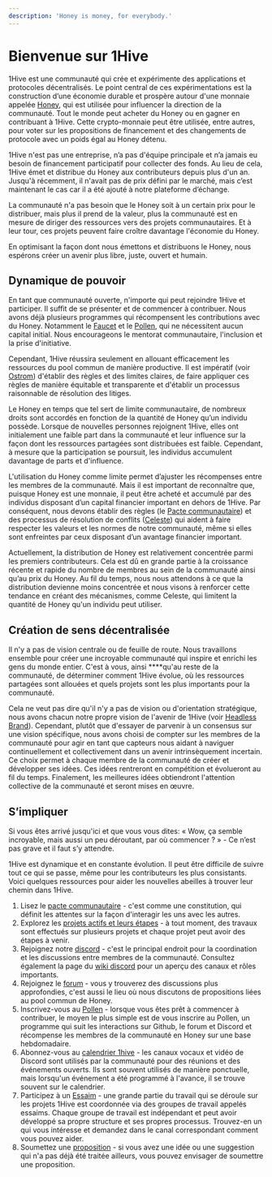 ```yaml
---
description: 'Honey is money, for everybody.'
---
```


# Bienvenue sur 1Hive

1Hive est une communauté qui crée et expérimente des applications et protocoles décentralisés. Le point central de ces expérimentations est la construction d’une économie durable et prospère autour d'une monnaie appelée [Honey](https://1hive.gitbook.io/1hive/projects/honey), qui est utilisée pour influencer la direction de la communauté. Tout le monde peut acheter du Honey ou en gagner en contribuant à 1Hive. Cette crypto-monnaie peut être utilisée, entre autres, pour voter sur les propositions de financement et des changements de protocole avec un poids égal au Honey détenu.

1Hive n'est pas une entreprise, n’a pas d'équipe principale et n’a jamais eu besoin de financement participatif pour collecter des fonds. Au lieu de cela, 1Hive émet et distribue du Honey aux contributeurs depuis plus d'un an. Jusqu'à récemment, il n'avait pas de prix défini par le marché, mais c’est maintenant le cas car il a été ajouté à notre plateforme d’échange.

La communauté n'a pas besoin que le Honey soit à un certain prix pour le distribuer, mais plus il prend de la valeur, plus la communauté est en mesure de diriger des ressources vers des projets communautaires. Et à leur tour, ces projets peuvent faire croître davantage l'économie du Honey. 

En optimisant la façon dont nous émettons et distribuons le Honey, nous espérons créer un avenir plus libre, juste, ouvert et humain. ‌‌

## Dynamique de pouvoir

En tant que communauté ouverte, n'importe qui peut rejoindre 1Hive et participer. Il suffit de se présenter et de commencer à contribuer. Nous avons déjà plusieurs programmes qui récompensent les contributions avec du Honey. Notamment le [Faucet](https://faucet.1hive.org/) et le [Pollen](https://1hive.gitbook.io/1hive/getting-started/pollen), qui ne nécessitent aucun capital initial. Nous encourageons le mentorat communautaire, l'inclusion et la prise d'initiative.

Cependant, 1Hive réussira seulement en allouant efficacement les ressources du pool commun de manière productive. Il est impératif \(voir [Ostrom](https://www.onthecommons.org/magazine/elinor-ostroms-8-principles-managing-commmons)\) d'établir des règles et des limites claires, de faire appliquer ces règles de manière équitable et transparente et d'établir un processus raisonnable de résolution des litiges.

Le Honey en temps que tel sert de limite communautaire, de nombreux droits sont accordés en fonction de la quantité de Honey qu’un individu possède. Lorsque de nouvelles personnes rejoignent 1Hive, elles ont initialement une faible part dans la communauté et leur influence sur la façon dont les ressources partagées sont distribuées est faible. Cependant, à mesure que la participation se poursuit, les individus accumulent davantage de parts et d'influence.

L'utilisation du Honey comme limite permet d’ajuster les récompenses entre les membres de la communauté. Mais il est important de reconnaître que, puisque Honey est une monnaie, il peut être acheté et accumulé par des individus disposant d’un capital financier important en dehors de 1Hive. Par conséquent, nous devons établir des règles \(le [Pacte communautaire](https://1hive.gitbook.io/1hive/community-covenant)\) et des processus de résolution de conflits \([Celeste](https://1hive.gitbook.io/1hive/community/swarms/celeste)\) qui aident à faire respecter les valeurs et les normes de notre communauté, même si elles sont enfreintes par ceux disposant d’un avantage financier important.

Actuellement, la distribution de Honey est relativement concentrée parmi les premiers contributeurs. Cela est dû en grande partie à la croissance récente et rapide du nombre de membres au sein de la communauté ainsi qu’au prix du Honey. Au fil du temps, nous nous attendons à ce que la distribution devienne moins concentrée et nous visons à renforcer cette tendance en créant des mécanismes, comme Celeste, qui limitent la quantité de Honey qu'un individu peut utiliser.

## Création de sens décentralisée

Il n'y a pas de vision centrale ou de feuille de route. Nous travaillons ensemble pour créer une incroyable communauté qui inspire et enrichi les gens du monde entier. C'est à vous, ainsi ****qu'au reste de la communauté, de déterminer comment 1Hive évolue, où les ressources partagées sont allouées et quels projets sont les plus importants pour la communauté.

Cela ne veut pas dire qu'il n'y a pas de vision ou d'orientation stratégique, nous avons chacun notre propre vision de l'avenir de 1Hive \(voir [Headless Brand](https://otherinter.net/web3/headless-brands/)\). Cependant, plutôt que d'essayer de parvenir à un consensus sur une vision spécifique, nous avons choisi de compter sur les membres de la communauté pour agir en tant que capteurs nous aidant à naviguer continuellement et collectivement dans un avenir intrinsèquement incertain. Ce choix permet à chaque membre de la communauté de créer et développer ses idées. Ces idées rentreront en compétition et évolueront au fil du temps. Finalement, les meilleures idées obtiendront l'attention collective de la communauté et seront mises en œuvre.

## S’impliquer

Si vous êtes arrivé jusqu'ici et que vous vous dites: « Wow, ça semble incroyable, mais aussi un peu déroutant, par où commencer ? » - Ce n’est pas grave et il faut s’y attendre.

1Hive est dynamique et en constante évolution. Il peut être difficile de suivre tout ce qui se passe, même pour les contributeurs les plus consistants. Voici quelques ressources pour aider les nouvelles abeilles à trouver leur chemin dans 1Hive.

1. Lisez le [pacte communautaire](https://1hive.gitbook.io/1hive/community-covenant) - c'est comme une constitution, qui définit les attentes sur la façon d'interagir les uns avec les autres.
2. Explorez les [projets actifs et leurs étapes](https://1hive.gitbook.io/1hive/projects/milestones) - à tout moment, des travaux sont effectués sur plusieurs projets et chaque projet peut avoir des étapes à venir.
3. Rejoignez notre [discord](https://discord.com/invite/qPa4h5w) - c'est le principal endroit pour la coordination et les discussions entre membres de la communauté. Consultez également la page du [wiki discord](https://1hive.gitbook.io/1hive/getting-started/discord) pour un aperçu des canaux et rôles importants.
4. Rejoignez le [forum](https://forum.1hive.org/) - vous y trouverez des discussions plus approfondies, c'est aussi le lieu où nous discutons de propositions liées au pool commun de Honey.
5. Inscrivez-vous au [Pollen](https://1hive.gitbook.io/1hive/getting-started/pollen) - lorsque vous êtes prêt à commencer à contribuer, le moyen le plus simple est de vous inscrire au Pollen, un programme qui suit les interactions sur Github, le forum et Discord et récompense les membres de la communauté en Honey sur une base hebdomadaire.
6. Abonnez-vous au [calendrier 1hive](https://1hive.gitbook.io/1hive/getting-started/calendar) - les canaux vocaux et vidéo de Discord sont utilisés par la communauté pour des réunions et des événements ouverts. Ils sont souvent utilisés de manière ponctuelle, mais lorsqu'un événement a été programmé à l'avance, il se trouve souvent sur le calendrier.
7. Participez à un [Essaim](https://1hive.gitbook.io/1hive/community/swarms) - une grande partie du travail qui se déroule sur les projets 1Hive est coordonnée via des groupes de travail appelés essaims. Chaque groupe de travail est indépendant et peut avoir développé sa propre structure et ses propres processus. Trouvez-en un qui vous intéresse et demandez dans le canal correspondant comment vous pouvez aider.
8. Soumettez une [proposition](https://1hive.gitbook.io/1hive/projects/honey/participation) - si vous avez une idée ou une suggestion qui n'a pas déjà été traitée ailleurs, vous pouvez envisager de soumettre une proposition.


